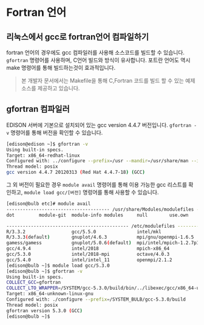# Fortran 언어
## 리눅스에서 gcc로 fortran언어 컴파일하기

fortran 언어의 경우에도 gcc 컴파일러를 사용해 소스코드를 빌드할 수 있습니다. ```gfortran``` 명령어를 사용하며, C언어 빌드와 방식이 유사합니다.
포트란 언어도 역시 make 명령어를 통해 빌드하는것이 효과적입니다.

> 본 개발자 문서에서는 Makefile을 통해 C,Fortran 코드를 빌드 할 수 있는 예제 소스를 제공하고 있습니다.

## gfortran 컴파일러

EDISON 서버에 기본으로 설치되어 있는 gcc version 4.4.7 버전입니다. ```gfortran -v``` 명령어를 통해 버전을 확인할 수 있습니다.

```bash
[edison@edison ~]$ gfortran -v
Using built-in specs.
Target: x86_64-redhat-linux
Configured with: ../configure --prefix=/usr --mandir=/usr/share/man --infodir=/usr/share/info --with-bugurl=http://bugzilla.redhat.com/bugzilla --enable-bootstrap --enable-shared --enable-threads=posix --enable-checking=release --with-system-zlib --enable-__cxa_atexit --disable-libunwind-exceptions --enable-gnu-unique-object --enable-languages=c,c++,objc,obj-c++,java,fortran,ada --enable-java-awt=gtk --disable-dssi --with-java-home=/usr/lib/jvm/java-1.5.0-gcj-1.5.0.0/jre --enable-libgcj-multifile --enable-java-maintainer-mode --with-ecj-jar=/usr/share/java/eclipse-ecj.jar --disable-libjava-multilib --with-ppl --with-cloog --with-tune=generic --with-arch_32=i686 --build=x86_64-redhat-linux
Thread model: posix
gcc version 4.4.7 20120313 (Red Hat 4.4.7-18) (GCC)
```

그 외 버전이 필요한 경우 ```module avail``` 명령어를 통해 이용 가능한 gcc 리스트를 확인하고, ```module load gcc/[버전]``` 명렁어를 통해 사용할 수 있습니다.


```bash
[edison@bulb etc]# module avail
-------------------------------------- /usr/share/Modules/modulefiles --------------------------------------
dot         module-git  module-info modules     null        use.own

--------------------------------------------- /etc/modulefiles ---------------------------------------------
R/3.3.2                 gcc/5.5.0               intel/mkl               openmpi-1.8-x86_64
R/3.3.3(default)        gnuplot/4.6.3           mpi/gnu/openmpi-1.6.5   openmpi-x86_64
gamess/gamess           gnuplot/5.0.6(default)  mpi/intel/mpich-1.2.7p1 petsc/3.9.3
gcc/4.9.4               intel/2018              mpich-x86_64            python/3.6.3
gcc/5.3.0               intel/2018-mpi          octave/4.0.3
gcc/5.4.0               intel/intel_11          openmpi/2.1.2
[edison@bulb ~]$ module load gcc/5.3.0
[edison@bulb ~]$ gfortran -v
Using built-in specs.
COLLECT_GCC=gfortran
COLLECT_LTO_WRAPPER=/SYSTEM/gcc-5.3.0/build/bin/../libexec/gcc/x86_64-unknown-linux-gnu/5.3.0/lto-wrapper
Target: x86_64-unknown-linux-gnu
Configured with: ./configure --prefix=/SYSTEM_BULB/gcc-5.3.0/build
Thread model: posix
gfortran version 5.3.0 (GCC)
[edison@bulb ~]$
```
